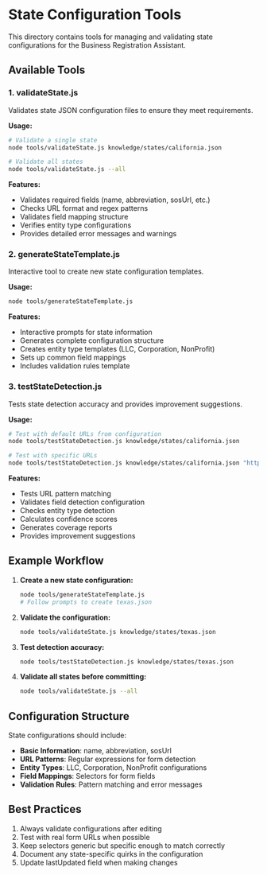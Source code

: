 # State Configuration Tools

This directory contains tools for managing and validating state configurations for the Business Registration Assistant.

## Available Tools

### 1. validateState.js
Validates state JSON configuration files to ensure they meet requirements.

**Usage:**
```bash
# Validate a single state
node tools/validateState.js knowledge/states/california.json

# Validate all states
node tools/validateState.js --all
```

**Features:**
- Validates required fields (name, abbreviation, sosUrl, etc.)
- Checks URL format and regex patterns
- Validates field mapping structure
- Verifies entity type configurations
- Provides detailed error messages and warnings

### 2. generateStateTemplate.js
Interactive tool to create new state configuration templates.

**Usage:**
```bash
node tools/generateStateTemplate.js
```

**Features:**
- Interactive prompts for state information
- Generates complete configuration structure
- Creates entity type templates (LLC, Corporation, NonProfit)
- Sets up common field mappings
- Includes validation rules template

### 3. testStateDetection.js
Tests state detection accuracy and provides improvement suggestions.

**Usage:**
```bash
# Test with default URLs from configuration
node tools/testStateDetection.js knowledge/states/california.json

# Test with specific URLs
node tools/testStateDetection.js knowledge/states/california.json "https://bizfile.sos.ca.gov/forms/llc"
```

**Features:**
- Tests URL pattern matching
- Validates field detection configuration
- Checks entity type detection
- Calculates confidence scores
- Generates coverage reports
- Provides improvement suggestions

## Example Workflow

1. **Create a new state configuration:**
   ```bash
   node tools/generateStateTemplate.js
   # Follow prompts to create texas.json
   ```

2. **Validate the configuration:**
   ```bash
   node tools/validateState.js knowledge/states/texas.json
   ```

3. **Test detection accuracy:**
   ```bash
   node tools/testStateDetection.js knowledge/states/texas.json
   ```

4. **Validate all states before committing:**
   ```bash
   node tools/validateState.js --all
   ```

## Configuration Structure

State configurations should include:

- **Basic Information**: name, abbreviation, sosUrl
- **URL Patterns**: Regular expressions for form detection
- **Entity Types**: LLC, Corporation, NonProfit configurations
- **Field Mappings**: Selectors for form fields
- **Validation Rules**: Pattern matching and error messages

## Best Practices

1. Always validate configurations after editing
2. Test with real form URLs when possible
3. Keep selectors generic but specific enough to match correctly
4. Document any state-specific quirks in the configuration
5. Update lastUpdated field when making changes